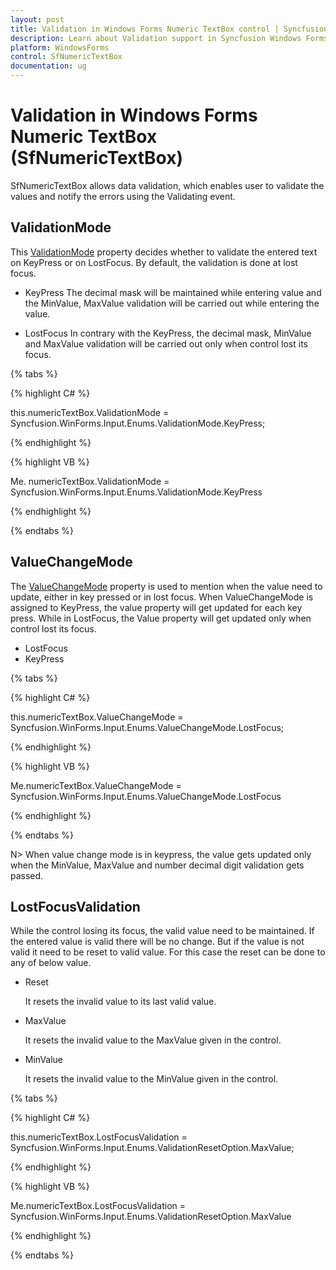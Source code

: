 ```yaml
---
layout: post
title: Validation in Windows Forms Numeric TextBox control | Syncfusion
description: Learn about Validation support in Syncfusion Windows Forms Numeric TextBox (SfNumericTextBox) control and more details.
platform: WindowsForms
control: SfNumericTextBox
documentation: ug
---
```


# Validation in Windows Forms Numeric TextBox (SfNumericTextBox)

SfNumericTextBox allows data validation, which enables user to validate the values and notify the errors using the Validating event.

## ValidationMode

This [ValidationMode](https://help.syncfusion.com/cr/windowsforms/Syncfusion.WinForms.Input.SfNumericTextBox.html#Syncfusion_WinForms_Input_SfNumericTextBox_ValidationMode) property decides whether to validate the entered text on KeyPress or on LostFocus. By default, the validation is done at lost focus.

*	KeyPress
    The decimal mask will be maintained while entering value and the MinValue, MaxValue validation will be carried out while entering the value.

*	LostFocus
    In contrary with the KeyPress, the decimal mask, MinValue and MaxValue validation will be carried out only when control lost its focus.

{% tabs %}

{% highlight C# %}

this.numericTextBox.ValidationMode = Syncfusion.WinForms.Input.Enums.ValidationMode.KeyPress;

{% endhighlight %}

{% highlight VB %}

Me. numericTextBox.ValidationMode = Syncfusion.WinForms.Input.Enums.ValidationMode.KeyPress

{% endhighlight %}

{% endtabs %}

## ValueChangeMode

The [ValueChangeMode](https://help.syncfusion.com/cr/windowsforms/Syncfusion.WinForms.Input.SfNumericTextBox.html#Syncfusion_WinForms_Input_SfNumericTextBox_ValueChangeMode) property is used to mention when the value need to update, either in key pressed or in lost focus. When ValueChangeMode is assigned to KeyPress, the value property will get updated for each key press. While in LostFocus, the Value property will get updated only when control lost its focus.

*	LostFocus
*	KeyPress

{% tabs %}

{% highlight C# %}

this.numericTextBox.ValueChangeMode = Syncfusion.WinForms.Input.Enums.ValueChangeMode.LostFocus;

{% endhighlight %}

{% highlight VB %}

Me.numericTextBox.ValueChangeMode = Syncfusion.WinForms.Input.Enums.ValueChangeMode.LostFocus

{% endhighlight %}

{% endtabs %}

N> When value change mode is in keypress, the value gets updated only when the MinValue, MaxValue and number decimal digit validation gets passed.

## LostFocusValidation

While the control losing its focus, the valid value need to be maintained. If the entered value is valid there will be no change. But if the value is not valid it need to be reset to valid value. For this case the reset can be done to any of below value.

*	Reset

    It resets the invalid value to its last valid value.

*	MaxValue

    It resets the invalid value to the MaxValue given in the control.

*	MinValue

    It resets the invalid value to the MinValue given in the control.

{% tabs %}

{% highlight C# %}

this.numericTextBox.LostFocusValidation = Syncfusion.WinForms.Input.Enums.ValidationResetOption.MaxValue;

{% endhighlight %}

{% highlight VB %}

Me.numericTextBox.LostFocusValidation = Syncfusion.WinForms.Input.Enums.ValidationResetOption.MaxValue

{% endhighlight %}

{% endtabs %}
